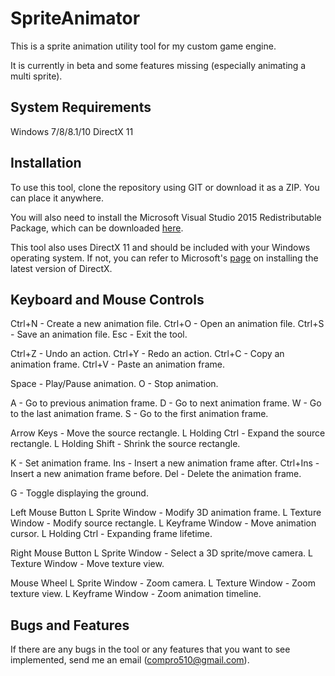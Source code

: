# SpriteAnimator
This is a sprite animation utility tool for my custom game engine.

It is currently in beta and some features missing (especially animating a multi sprite).

## System Requirements
Windows 7/8/8.1/10
DirectX 11

## Installation
To use this tool, clone the repository using GIT or download it as a ZIP. You can place it anywhere.

You will also need to install the Microsoft Visual Studio 2015 Redistributable Package, which can be downloaded [here](https://www.microsoft.com/en-us/download/details.aspx?id=48145).

This tool also uses DirectX 11 and should be included with your Windows operating system. If not, you can refer to Microsoft's [page](https://support.microsoft.com/en-us/kb/179113) on installing the latest version of DirectX.

## Keyboard and Mouse Controls
  Ctrl+N - Create a new animation file.
  Ctrl+O - Open an animation file.
  Ctrl+S - Save an animation file.
  Esc - Exit the tool.

  Ctrl+Z - Undo an action.
  Ctrl+Y - Redo an action.
  Ctrl+C - Copy an animation frame.
  Ctrl+V - Paste an animation frame.

  Space - Play/Pause animation.
  O - Stop animation.

  A - Go to previous animation frame.
  D - Go to next animation frame.
  W - Go to the last animation frame.
  S - Go to the first animation frame.
  
  Arrow Keys - Move the source rectangle.
    L Holding Ctrl - Expand the source rectangle.
    L Holding Shift - Shrink the source rectangle.

  K - Set animation frame.
  Ins - Insert a new animation frame after.
  Ctrl+Ins - Insert a new animation frame before.
  Del - Delete the animation frame.

  G - Toggle displaying the ground.

  Left Mouse Button
    L Sprite Window - Modify 3D animation frame.
    L Texture Window - Modify source rectangle.
    L Keyframe Window - Move animation cursor.
      L Holding Ctrl - Expanding frame lifetime.

  Right Mouse Button
    L Sprite Window - Select a 3D sprite/move camera.
    L Texture Window - Move texture view.

  Mouse Wheel
    L Sprite Window - Zoom camera.
    L Texture Window - Zoom texture view.
    L Keyframe Window - Zoom animation timeline.

## Bugs and Features
If there are any bugs in the tool or any features that you want to see implemented, send me an email (compro510@gmail.com).